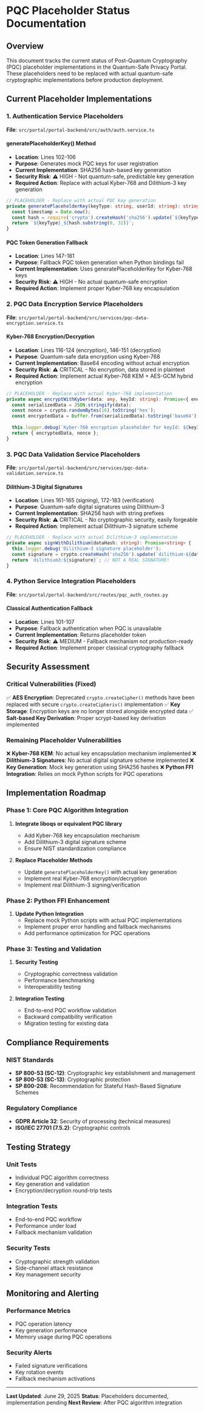 # PQC Placeholder Status Documentation

## Overview
This document tracks the current status of Post-Quantum Cryptography (PQC) placeholder implementations in the Quantum-Safe Privacy Portal. These placeholders need to be replaced with actual quantum-safe cryptographic implementations before production deployment.

## Current Placeholder Implementations

### 1. Authentication Service Placeholders
**File**: `src/portal/portal-backend/src/auth/auth.service.ts`

#### generatePlaceholderKey() Method
- **Location**: Lines 102-106
- **Purpose**: Generates mock PQC keys for user registration
- **Current Implementation**: SHA256 hash-based key generation
- **Security Risk**: ⚠️ HIGH - Not quantum-safe, predictable key generation
- **Required Action**: Replace with actual Kyber-768 and Dilithium-3 key generation

```typescript
// PLACEHOLDER - Replace with actual PQC key generation
private generatePlaceholderKey(keyType: string, userId: string): string {
  const timestamp = Date.now();
  const hash = require('crypto').createHash('sha256').update(`${keyType}_${userId}_${timestamp}`).digest('hex');
  return `${keyType}_${hash.substring(0, 32)}`;
}
```

#### PQC Token Generation Fallback
- **Location**: Lines 147-181
- **Purpose**: Fallback PQC token generation when Python bindings fail
- **Current Implementation**: Uses generatePlaceholderKey for Kyber-768 keys
- **Security Risk**: ⚠️ HIGH - No actual quantum-safe encryption
- **Required Action**: Implement proper Kyber-768 key encapsulation

### 2. PQC Data Encryption Service Placeholders
**File**: `src/portal/portal-backend/src/services/pqc-data-encryption.service.ts`

#### Kyber-768 Encryption/Decryption
- **Location**: Lines 116-124 (encryption), 146-151 (decryption)
- **Purpose**: Quantum-safe data encryption using Kyber-768
- **Current Implementation**: Base64 encoding without actual encryption
- **Security Risk**: ⚠️ CRITICAL - No encryption, data stored in plaintext
- **Required Action**: Implement actual Kyber-768 KEM + AES-GCM hybrid encryption

```typescript
// PLACEHOLDER - Replace with actual Kyber-768 implementation
private async encryptWithKyber(data: any, keyId: string): Promise<{ encryptedData: string; nonce: string }> {
  const serializedData = JSON.stringify(data);
  const nonce = crypto.randomBytes(16).toString('hex');
  const encryptedData = Buffer.from(serializedData).toString('base64'); // NOT ENCRYPTED!
  
  this.logger.debug(`Kyber-768 encryption placeholder for keyId: ${keyId}`);
  return { encryptedData, nonce };
}
```

### 3. PQC Data Validation Service Placeholders
**File**: `src/portal/portal-backend/src/services/pqc-data-validation.service.ts`

#### Dilithium-3 Digital Signatures
- **Location**: Lines 161-165 (signing), 172-183 (verification)
- **Purpose**: Quantum-safe digital signatures using Dilithium-3
- **Current Implementation**: SHA256 hash with string prefixes
- **Security Risk**: ⚠️ CRITICAL - No cryptographic security, easily forgeable
- **Required Action**: Implement actual Dilithium-3 signature scheme

```typescript
// PLACEHOLDER - Replace with actual Dilithium-3 implementation
private async signWithDilithium(dataHash: string): Promise<string> {
  this.logger.debug('Dilithium-3 signature placeholder');
  const signature = crypto.createHash('sha256').update(`dilithium-${dataHash}-${Date.now()}`).digest('hex');
  return `dilithium3:${signature}`; // NOT A REAL SIGNATURE!
}
```

### 4. Python Service Integration Placeholders
**File**: `src/portal/portal-backend/src/routes/pqc_auth_routes.py`

#### Classical Authentication Fallback
- **Location**: Lines 101-107
- **Purpose**: Fallback authentication when PQC is unavailable
- **Current Implementation**: Returns placeholder token
- **Security Risk**: ⚠️ MEDIUM - Fallback mechanism not production-ready
- **Required Action**: Implement proper classical cryptography fallback

## Security Assessment

### Critical Vulnerabilities (Fixed)
✅ **AES Encryption**: Deprecated `crypto.createCipher()` methods have been replaced with secure `crypto.createCipheriv()` implementation
✅ **Key Storage**: Encryption keys are no longer stored alongside encrypted data
✅ **Salt-based Key Derivation**: Proper scrypt-based key derivation implemented

### Remaining Placeholder Vulnerabilities
❌ **Kyber-768 KEM**: No actual key encapsulation mechanism implemented
❌ **Dilithium-3 Signatures**: No actual digital signature scheme implemented
❌ **Key Generation**: Mock key generation using SHA256 hashes
❌ **Python FFI Integration**: Relies on mock Python scripts for PQC operations

## Implementation Roadmap

### Phase 1: Core PQC Algorithm Integration
1. **Integrate liboqs or equivalent PQC library**
   - Add Kyber-768 key encapsulation mechanism
   - Add Dilithium-3 digital signature scheme
   - Ensure NIST standardization compliance

2. **Replace Placeholder Methods**
   - Update `generatePlaceholderKey()` with actual key generation
   - Implement real Kyber-768 encryption/decryption
   - Implement real Dilithium-3 signing/verification

### Phase 2: Python FFI Enhancement
1. **Update Python Integration**
   - Replace mock Python scripts with actual PQC implementations
   - Implement proper error handling and fallback mechanisms
   - Add performance optimization for PQC operations

### Phase 3: Testing and Validation
1. **Security Testing**
   - Cryptographic correctness validation
   - Performance benchmarking
   - Interoperability testing

2. **Integration Testing**
   - End-to-end PQC workflow validation
   - Backward compatibility verification
   - Migration testing for existing data

## Compliance Requirements

### NIST Standards
- **SP 800-53 (SC-12)**: Cryptographic key establishment and management
- **SP 800-53 (SC-13)**: Cryptographic protection
- **SP 800-208**: Recommendation for Stateful Hash-Based Signature Schemes

### Regulatory Compliance
- **GDPR Article 32**: Security of processing (technical measures)
- **ISO/IEC 27701 (7.5.2)**: Cryptographic controls

## Testing Strategy

### Unit Tests
- Individual PQC algorithm correctness
- Key generation and validation
- Encryption/decryption round-trip tests

### Integration Tests
- End-to-end PQC workflow
- Performance under load
- Fallback mechanism validation

### Security Tests
- Cryptographic strength validation
- Side-channel attack resistance
- Key management security

## Monitoring and Alerting

### Performance Metrics
- PQC operation latency
- Key generation performance
- Memory usage during PQC operations

### Security Alerts
- Failed signature verifications
- Key rotation events
- Fallback mechanism activations

---

**Last Updated**: June 29, 2025
**Status**: Placeholders documented, implementation pending
**Next Review**: After PQC algorithm integration

